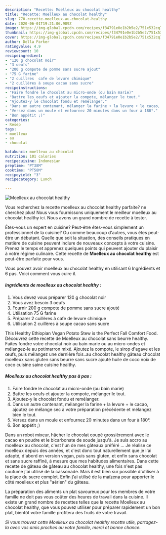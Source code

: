 ```yaml
---
description: "Recette: Moelleux au chocolat healthy"
title: "Recette: Moelleux au chocolat healthy"
slug: 770-recette-moelleux-au-chocolat-healthy
date: 2020-06-01T19:21:06.909Z
image: https://img-global.cpcdn.com/recipes/f34791e0e1b2b5e2/751x532cq70/moelleux-au-chocolat-healthy-photo-principale-de-la-recette.jpg
thumbnail: https://img-global.cpcdn.com/recipes/f34791e0e1b2b5e2/751x532cq70/moelleux-au-chocolat-healthy-photo-principale-de-la-recette.jpg
cover: https://img-global.cpcdn.com/recipes/f34791e0e1b2b5e2/751x532cq70/moelleux-au-chocolat-healthy-photo-principale-de-la-recette.jpg
author: Della Parker
ratingvalue: 4.9
reviewcount: 10
recipeingredient:
- "120 g chocolat noir"
- "3 oeufs"
- "200 g compote de pomme sans sucre ajout"
- "75 G farine"
- "2 cuillres  cafe de levure chimique"
- "2 cuillères à soupe cacao sans sucre"
recipeinstructions:
- "Faire fondre le chocolat au micro-onde (ou bain marie)"
- "Battre les oeufs et ajouter la compote, mélanger le tout."
- "Ajoutez-y le chocolat fondu et remélanger."
- "Dans un autre contenant, mélanger la farine + la levure + le cacao, ajoutez ce mélange sec à votre préparation précédente et mélangez bien le tout."
- "Versez dans un moule et enfournez 20 minutes dans un four à 180°."
- "Bon appétit ;)"
categories:
- Resep
tags:
- moelleux
- au
- chocolat

katakunci: moelleux au chocolat 
nutrition: 101 calories
recipecuisine: Indonesian
preptime: "PT38M"
cooktime: "PT58M"
recipeyield: "3"
recipecategory: Lunch

---
```



![Moelleux au chocolat healthy](https://img-global.cpcdn.com/recipes/f34791e0e1b2b5e2/751x532cq70/moelleux-au-chocolat-healthy-photo-principale-de-la-recette.jpg)

Vous recherchez la recette moelleux au chocolat healthy parfaite? ne cherchez plus! Nous vous fournissons uniquement le meilleur moelleux au chocolat healthy ici. Nous avons un grand nombre de recette à tester.

Êtes-vous un expert en cuisine? Peut-être êtes-vous simplement un professionnel de la cuisine? Ou comme beaucoup d'autres, vous êtes peut-être un débutant. Quelle que soit la situation, des conseils pratiques en matière de cuisine peuvent inclure de nouveaux concepts à votre cuisine. Prenez le temps et apprenez quelques points qui peuvent ajouter du plaisir à votre régime culinaire. Cette recette de <strong> Moelleux au chocolat healthy </strong> est peut-être parfaite pour vous.

<!--inarticleads1-->

Vous pouvez avoir moelleux au chocolat healthy en utilisant 6 Ingrédients et 6 pas. Voici comment vous cuire il.

##### Ingrédients de moelleux au chocolat healthy :

1. Vous devez vous préparer 120 g chocolat noir
1. Vous avez besoin 3 oeufs
1. Fournir 200 g compote de pomme sans sucre ajouté
1. Utilisation 75 G farine
1. Préparer 2 cuillères à cafe de levure chimique
1. Utilisation 2 cuillères à soupe cacao sans sucre


This Healthy Ethiopian Vegan Potato Stew is the Perfect Fall Comfort Food. Découvrez cette recette de Moelleux au chocolat sans beurre healthy. Faites fondre votre chocolat noir au bain marie ou au micro-ondes et mélangez-le au potimarron mixé. Ajoutez la compote, le sirop d&#39;agave et les œufs, puis mélangez une dernière fois..au chocolat healthy gâteau chocolat moelleux sans gluten sans beurre sans sucre ajouté huile de coco noix de coco cuisine saine cuisine healthy. 

<!--inarticleads2-->

##### Moelleux au chocolat healthy pas à pas :

1. Faire fondre le chocolat au micro-onde (ou bain marie)
1. Battre les oeufs et ajouter la compote, mélanger le tout.
1. Ajoutez-y le chocolat fondu et remélanger.
1. Dans un autre contenant, mélanger la farine + la levure + le cacao, ajoutez ce mélange sec à votre préparation précédente et mélangez bien le tout.
1. Versez dans un moule et enfournez 20 minutes dans un four à 180°.
1. Bon appétit ;)


Dans un robot mixeur, hâcher le chocolat coupé grossièrement avec le cacao en poudre et le bicarbonate de soude jusqu&#39;à. Je suis accro au moelleux au chocolat, c&#39;est l&#39;un de mes gâteaux préféré … Je réalise ce moelleux depuis des années, et c&#39;est donc tout naturellement que je l&#39;ai adapté, d&#39;abord en version vegan, puis sans gluten, et enfin sans chocolat et sans sucre raffiné, à mesure que mes habitudes alimentaires. Dans cette recette de gâteau de gâteau au chocolat healthy, une fois n&#39;est pas coutume j&#39;ai utilisé de la cassonade. Mais il est bien sur possible d&#39;utiliser à la place du sucre complet. Enfin j&#39;ai utilisé de la maïzena pour apporter le côté moelleux et plus &#34;aérien&#34; du gâteau. 

<!--inarticleads1-->

<p>
La préparation des aliments un plat savoureux pour les membres de votre famille ne doit pas vous coûter des heures de travail dans la cuisine. Il existe un grand nombre de recettes telles que la recette Moelleux au chocolat healthy, que vous pouvez utiliser pour préparer rapidement un bon plat, bientôt votre famille profitera des fruits de votre travail.
</p>

<p>
<i>Si vous trouvez cette Moelleux au chocolat healthy recette utile, partagez-la avec vos amis proches ou votre famille, merci et bonne chance.</i>
</p>
